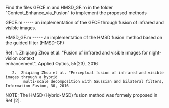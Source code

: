 Find the files GFCE.m and HMSD_GF.m in the folder "Context_Enhance_via_Fusion" to implement 
the proposed methods

GFCE.m ----- an implementation of the GFCE through fusion of infrared and visible images.

HMSD_GF.m ----- an implementation of the HMSD fusion method based on the guided filter (HMSD-GF)


Ref: 1.  Zhiqiang Zhou et al. "Fusion of infrared and visible images for night-vision context  
            enhancement", Applied Optics, 55(23), 2016

       2.  Zhiqiang Zhou et al. "Perceptual fusion of infrared and visible images through a hybrid 
            multi-scale decomposition with Gaussian and bilateral filters, Information Fusion, 30, 2016

NOTE: The HMSD (Hybrid-MSD) fusion method was formely proposed in Ref [2].  
